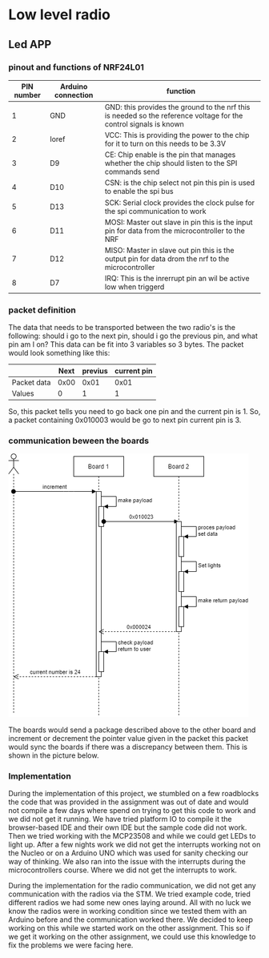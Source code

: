 # Low level radio

## Led APP

### pinout and functions of NRF24L01

| PIN number | Arduino connection | function                                                                                                          |
|------------|--------------------|-------------------------------------------------------------------------------------------------------------------|
| 1          | GND                | GND: this provides the ground to the nrf this is needed so the reference voltage for the control signals is known |
| 2          | Ioref              | VCC: This is providing the power to the chip for it to turn on this needs to be 3.3V                              |
| 3          | D9                 | CE: Chip enable is the pin that manages whether the chip should listen to the SPI commands send                   |
| 4          | D10                | CSN: is the chip select not pin this pin is used to enable the spi bus                                            |
| 5          | D13                | SCK: Serial clock provides the clock pulse for the spi communication to work                                      |
| 6          | D11                | MOSI: Master out slave in pin this is the input pin for data from the microcontroller to the NRF                  |
| 7          | D12                | MISO: Master in slave out pin this is the output pin for data drom the nrf to the microcontroller                 |
| 8          | D7                 | IRQ: This is the inrerrupt pin an wil be active low when triggerd                                                 |

### packet definition

The data that needs to be transported between the two radio's is the following:
should i go to the next pin, should i go the previous pin, and what pin am I on?
This data can be fit into 3 variables so 3 bytes. The packet would look
something like this:

|             | Next | previus | current pin |
|-------------|------|---------|-------------|
| Packet data | 0x00 | 0x01    | 0x01        |
| Values      | 0    | 1       | 1           |

So, this packet tells you need to go back one pin and the current pin is 1. So,
a packet containing 0x010003 would be go to next pin current pin is 3.

### communication beween the boards

![](img/packet-flow-led-app.png)

The boards would send a package
described above to the other board and increment or decrement the pointer value
given in the packet this packet would sync the boards if there was a discrepancy
between them. This is shown in the picture below.

### Implementation

During the implementation of this project, we stumbled on a few roadblocks the
code that was provided in the assignment was out of date and would not compile a
few days where spend on trying to get this code to work and we did not get it
running. We have tried platform IO to compile it the browser-based IDE and their
own IDE but the sample code did not work. Then we tried working with the
MCP23508 and while we could get LEDs to light up. After a few nights work we did
not get the interrupts working not on the Nucleo or on a Arduino UNO which was
used for sanity checking our way of thinking. We also ran into the issue with
the interrupts during the microcontrollers course. Where we did not get the
interrupts to work.

During the implementation for the radio communication, we did not get any
communication with the radios via the STM. We tried example code, tried
different radios we had some new ones laying around. All with no luck we know
the radios were in working condition since we tested them with an Arduino before
and the communication worked there. We decided to keep working on this while we
started work on the other assignment. This so if we get it working on the other
assignment, we could use this knowledge to fix the problems we were facing here.
